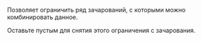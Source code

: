 Позволяет ограничить ряд зачарований, с которыми можно комбинировать данное.

Оставьте пустым для снятия этого ограничения с зачарования.